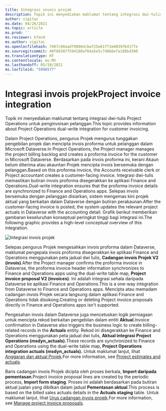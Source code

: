 ```yaml
---
title: Integrasi invois projek
description: Topik ini menyediakan maklumat tentang integrasi dwi-tulis Project Operations untuk penginvoisan pelanggan.
author: sigitac
ms.date: 04/26/2021
ms.topic: article
ms.prod: ''
ms.reviewer: kfend
ms.author: sigitac
ms.openlocfilehash: 7407c98aad79806dcbaf25e81ff3e08397b41ffe
ms.sourcegitcommit: 40f68387f594180af64a5e5c748b6efa188bd300
ms.translationtype: HT
ms.contentlocale: ms-MY
ms.lasthandoff: 05/10/2021
ms.locfileid: "5996577"
---
```

# <a name="project-invoice-integration"></a><span data-ttu-id="8c13b-103">Integrasi invois projek</span><span class="sxs-lookup"><span data-stu-id="8c13b-103">Project invoice integration</span></span>

<span data-ttu-id="8c13b-104">Topik ini menyediakan maklumat tentang integrasi dwi-tulis Project Operations untuk penginvoisan pelanggan.</span><span class="sxs-lookup"><span data-stu-id="8c13b-104">This topic provides information about Project Operations dual-write integration for customer invoicing.</span></span>

<span data-ttu-id="8c13b-105">Dalam Project Operations, pengurus Projek mengurus tunggakan pengebilan projek dan mencipta invois proforma untuk pelanggan dalam Microsoft Dataverse.</span><span class="sxs-lookup"><span data-stu-id="8c13b-105">In Project Operations, the Project manager manages the project billing backlog and creates a proforma invoice for the customer in Microsoft Dataverse.</span></span> <span data-ttu-id="8c13b-106">Berdasarkan pada invois proforma ini, kerani Akaun belum diterima atau akauntan Projek mencipta invois bersemuka dengan pelanggan.</span><span class="sxs-lookup"><span data-stu-id="8c13b-106">Based on this proforma invoice, the Accounts receivable clerk or Project accountant creates a customer-facing invoice.</span></span> <span data-ttu-id="8c13b-107">Integrasi dwi-tulis memastikan butiran invois proforma disegerakkan ke aplikasi Finance and Operations.</span><span class="sxs-lookup"><span data-stu-id="8c13b-107">Dual-write integration ensures that the proforma invoice details are synchronized to Finance and Operations apps.</span></span> <span data-ttu-id="8c13b-108">Selepas invois bersemuka dengan pelanggan disiarkan, sistem mengemas kini projek aktual yang berkaitan dalam Dataverse dengan butiran perakaunan.</span><span class="sxs-lookup"><span data-stu-id="8c13b-108">After the customer-facing invoice is posted, the system updates the relevant project actuals in Dataverse with the accounting detail.</span></span> <span data-ttu-id="8c13b-109">Grafik berikut memberikan gambaran keseluruhan konseptual peringkat tinggi bagi integrasi ini.</span><span class="sxs-lookup"><span data-stu-id="8c13b-109">The following graphic provides a high-level conceptual overview of this integration.</span></span>

   ![Integrasi invois projek](./media/DW5Invoicing.png)

<span data-ttu-id="8c13b-111">Selepas pengurus Projek mengesahkan invois proforma dalam Dataverse, maklumat pengepala invois proforma disegerakkan ke aplikasi Finance and Operations menggunakan peta jadual dwi tulis, **Cadangan invois Projek V2 (invois)**.</span><span class="sxs-lookup"><span data-stu-id="8c13b-111">After the Project manager confirms the proforma invoice in Dataverse, the proforma invoice header information synchronizes to Finance and Operations apps using the dual-write table map, **Project invoice proposal V2 (invoices)**.</span></span> <span data-ttu-id="8c13b-112">Ini adalah integrasi sehala daripada Dataverse ke aplikasi Finance and Operations.</span><span class="sxs-lookup"><span data-stu-id="8c13b-112">This is a one-way integration from Dataverse to Finance and Operations apps.</span></span> <span data-ttu-id="8c13b-113">Mencipta atau memadam cadangan invois Projek secara langsung dalam aplikasi Finance and Operations tidak disokong.</span><span class="sxs-lookup"><span data-stu-id="8c13b-113">Creating or deleting Project invoice proposals directly in Finance and Operations apps isn't supported.</span></span>

<span data-ttu-id="8c13b-114">Pengesahan invois dalam Dataverse juga mencetuskan logik perniagaan untuk mencipta rekod berkaitan pengebilan dalam entiti **Aktual**.</span><span class="sxs-lookup"><span data-stu-id="8c13b-114">Invoice confirmation in Dataverse also triggers the business logic to create billing-related records in the **Actuals** entity.</span></span> <span data-ttu-id="8c13b-115">Rekod ini disegerakkan ke Finance and Operations menggunakan peta jadual dwi tulis, **Aktual integrasi Project Operations (msdyn\_actuals).**</span><span class="sxs-lookup"><span data-stu-id="8c13b-115">These records are synchronized to Finance and Operations using the dual-write table map, **Project Operations integration actuals (msdyn\_actuals).**</span></span> <span data-ttu-id="8c13b-116">Untuk maklumat lanjut, lihat [Anggaran dan aktual Projek](resource-dual-write-estimates-actuals.md).</span><span class="sxs-lookup"><span data-stu-id="8c13b-116">For more information, see [Project estimates and actuals](resource-dual-write-estimates-actuals.md).</span></span> 

<span data-ttu-id="8c13b-117">Baris cadangan invois Projek dicipta oleh proses berkala, **Import daripada pementasan**.</span><span class="sxs-lookup"><span data-stu-id="8c13b-117">Project invoice proposal lines are created by the periodic process, **Import form staging**.</span></span> <span data-ttu-id="8c13b-118">Proses ini adalah berdasarkan pada butiran aktual jualan yang dibilkan dalam jadual **Pementasan aktual**.</span><span class="sxs-lookup"><span data-stu-id="8c13b-118">This process is based on the billed sales actuals details in the **Actuals staging** table.</span></span> <span data-ttu-id="8c13b-119">Untuk maklumat lanjut, lihat [Urus cadangan invois projek](../invoicing/format-update-project-invoice-proposals.md#create-project-invoice-proposals).</span><span class="sxs-lookup"><span data-stu-id="8c13b-119">For more information, see [Manage project invoice proposals](../invoicing/format-update-project-invoice-proposals.md#create-project-invoice-proposals).</span></span> 
